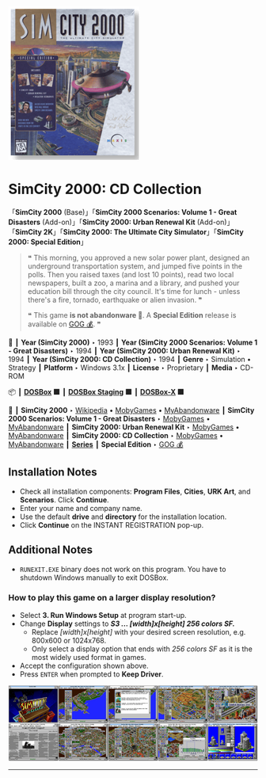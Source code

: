 ![](Thumbnail.png "application-thumbnail")

# SimCity 2000: CD Collection

「**SimCity 2000** (Base)」「**SimCity 2000 Scenarios: Volume 1 - Great Disasters** (Add-on)」「**SimCity 2000: Urban Renewal Kit** (Add-on)」「**SimCity 2K**」「**SimCity 2000: The Ultimate City Simulator**」「**SimCity 2000: Special Edition**」

> ❝ This morning, you approved a new solar power plant, designed an underground transportation system, and jumped five points in the polls. Then you raised taxes (and lost 10 points), read two local newspapers, built a zoo, a marina and a library, and pushed your education bill through the city council. It's time for lunch - unless there's a fire, tornado, earthquake or alien invasion. ❞
>
> ❝ This game **is not abandonware 🚫**. A **Special Edition** release is available on [GOG 💰](https://www.gog.com/en/game/simcity_2000_special_edition). ❞
>

📌 ┃ **Year (SimCity 2000)** ‣ 1993 ┃ **Year (SimCity 2000 Scenarios: Volume 1 - Great Disasters)** ‣ 1994 ┃ **Year (SimCity 2000: Urban Renewal Kit)** ‣ 1994 ┃ **Year (SimCity 2000: CD Collection)** ‣ 1994 ┃ **Genre** ‣ Simulation • Strategy ┃ **Platform** ‣ Windows 3.1x ┃ **License** ‣ Proprietary ┃ **Media** ‣ CD-ROM 

📦 ┃ **[DOSBox](https://www.dosbox.com/) 🟩** ┃ **[DOSBox Staging](https://dosbox-staging.github.io/) 🟩** ┃ **[DOSBox-X](https://dosbox-x.com/) 🟩** 

📎 ┃ **SimCity 2000** ‣ [Wikipedia](https://en.wikipedia.org/wiki/SimCity_2000) • [MobyGames](https://www.mobygames.com/game/657/simcity-2000/) • [MyAbandonware](https://www.myabandonware.com/game/simcity-2000-1nf) ┃ **SimCity 2000 Scenarios: Volume 1 - Great Disasters** ‣ [MobyGames](https://www.mobygames.com/game/40993/simcity-2000-scenarios-volume-1-great-disasters/) • [MyAbandonware](https://www.myabandonware.com/game/simcity-2000-scenarios-volume-1-great-disasters-39c) ┃ **SimCity 2000: Urban Renewal Kit** ‣ [MobyGames](https://www.mobygames.com/game/2422/simcity-2000-urban-renewal-kit/) • [MyAbandonware](https://www.myabandonware.com/game/simcity-2000-urban-renewal-kit-2uz) ┃ **SimCity 2000: CD Collection** ‣ [MobyGames](https://www.mobygames.com/game/2313/simcity-2000-cd-collection/) • [MyAbandonware](https://www.myabandonware.com/game/simcity-2000-cd-collection-311) ┃ **[Series](https://en.wikipedia.org/wiki/SimCity)** ┃ **Special Edition** ‣ [GOG 💰](https://www.gog.com/en/game/simcity_2000_special_edition) 

## Installation Notes
- Check all installation components: **Program Files**, **Cities**, **URK Art**, and **Scenarios**. Click **Continue**.
- Enter your name and company name.
- Use the default **drive** and **directory** for the installation location.
- Click **Continue** on the INSTANT REGISTRATION pop-up.

## Additional Notes
- `RUNEXIT.EXE` binary does not work on this program. You have to shutdown Windows manually to exit DOSBox.

### How to play this game on a larger display resolution?
- Select **3. Run Windows Setup** at program start-up.
- Change **Display** settings to _**S3 ... [width]x[height] 256 colors SF.**_
  - Replace *[width]x[height]* with your desired screen resolution, e.g. 800x600 or 1024x768.
  - Only select a display option that ends with *256 colors SF* as it is the most widely used format in games.
- Accept the configuration shown above.
- Press `ENTER` when prompted to **Keep Driver**.

![](Montage.png "SimCity 2000: CD Collection")

---

